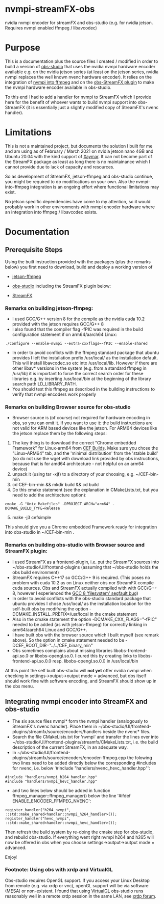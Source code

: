 # nvmpi-streamFX-obs
nvidia nvmpi encoder for streamFX and obs-studio (e.g. for nvidia jetson. Requires nvmpi enabled ffmpeg / libavcodec)

# Purpose
This is a documentation plus the source files I created / modified in order to build a version of [obs-studio](https://obsproject.com) that uses the nvidia nvmpi hardware encoder available e.g. on the nvidia jetson series (at least on the jetson series, nvidia nvmpi replaces the well known nvenc hardware encoder).
It relies on the integration of [nvmpi into ffmpeg](https://github.com/jocover/jetson-ffmpeg) and on the [obs-StreamFX plugin](https://github.com/Xaymar/obs-StreamFX) to make the nvmpi hardware encoder available in obs-studio. 

To this end I had to add a handler for nvmpi to StreamFX which I provide here for the benefit of whoever wants to build nvmpi support into obs-StreamFX (it is essentially just a slightly modified copy of StreamFX's nvenc handler). 

# Limitations
This is not a maintained project, but documents the solution I built for me and am using as of February / March 2021 on nvidia jetson nano 4GB and Ubuntu 20.04 with the kind support of [Xaymar](https://github.com/Xaymar/obs-StreamFX/issues/470). 
It can not become part of the StreamFX package as least as long there is no maintainance which I cannot provide due to lack of capacity and resources. 

So as development of StreamFX, jetson-ffmpeg and obs-studio continue, you might be required to do modifications on your own. Also the nvmpi-into-ffmpeg integration is an ongoing effort where functional limitations may exist. 

No jetson specific dependencies have come to my attention, so it would probably work in other environments with nvmpi encoder hardware where an integration into ffmpeg / libavcodec exists.

# Documentation

## Prerequisite Steps
Using the built instruction provided with the packages (plus the remarks below) you first need to download, build and deploy a working version of

- [jetson-ffmpeg](https://github.com/jocover/jetson-ffmpeg)

- [obs-studio](https://github.com/obsproject/obs-studio) including the StreamFX plugin below:

 - [StreamFX](https://github.com/Xaymar/obs-StreamFX)

		
### Remarks on building jetson-ffmpeg:

- I used GCC/G++ version 8 for the compile as the nvidia cuda 10.2 provided with the jetson requires GCC/G++ 8
- I also found that the compiler flag -fPIC was required in the build configuration statement if on arm64/aarch64 Linux:
```
./configure --enable-nvmpi --extra-cxxflags=-fPIC --enable-shared
```
- In order to avoid conflicts with the ffmpeg standard package that ubuntu provides I left the installation prefix /usr/local/ as the installation default. This will install libavcodec.so etc into /usr/local/lib. However if there are other libav* versions in the system (e.g. from a standard ffmpeg  in /usr/lib) it is important to force the correct search order for these libraries e.g. by inserting /usr/local/bin at the beginning of the library search path LD_LIBRARY_PATH.
- You should test this ffmpeg as described in the building instructions to verify that nvmpi encoders work properly

### Remarks on building Browser source for obs-studio

- Browser source is (of course) not required for hardware encoding in obs, so you can omit it. If you want to use it: the build instructions are not valid for ARM based devices like the jetson. For ARM64 devices like the jetson replace them by the following steps:
1) The key thing is to download the correct "Chrome embedded Framework" for Linux-arm64 from [CEF Builds](https://cef-builds.spotifycdn.com/index.html). Make sure you chose the "Linux-ARM64" tab, and the 'minimal distribution' from the 'stable build' (so do not use the wget with download link provided by obs instructions, because that is for amd64 architecture - not helpful on an arm64 device)
2) unpack it (using tar -xjf) to a directory of your choosing, e.g. ~/CEF-bin-min
3) cd CEF-bin-min && mkdir build && cd build
4) Do this cmake statement (see the explanation in CMakeLists.txt, but you need to add the architecture option):
```
cmake -G "Unix Makefiles" -DPROJECT_ARCH="arm64" -DCMAKE_BUILD_TYPE=Release
```
5) make -j3 cefsimple

This should give you a Chrome embedded Framework ready for integration into obs-studio in ~/CEF-bin-min .

### Remarks on building obs-studio with Browser source and StreamFX plugin:
	
- I used StreamFX as a frontend-plugin, i.e. put the StreamFX sources into ~/obs-studio/UI/frontend-plugins (assuming that ~/obs-studio holds the obs build environment)
- StreamFX requires C++17 so GCC/G++ 9 is required. (This poses no problem with cuda 10.2 as on Linux neither obs nor StreamFX compile cuda sources. Obs and StreamFX actually compiled with with GCC/G++ 8, however I experienced the [GCC 8 'filesystem' segfault bug](https://bugs.launchpad.net/ubuntu/+source/gcc-8/+bug/1824721)) 
- In order to avoid conflicts with the obs-studio standard package that ubuntu provides I chose /usr/local/ as the installation location for the self-built obs by modifying the option -DCMAKE_INSTALL_PREFIX=/usr/local in the cmake statement 
- Also in the cmake statement the option -DCMAKE_CXX_FLAGS="-fPIC" needed to be added (as with jetson-ffmpeg) for correctly linking in arm64/aarch64 Linux and GCC/G++.
- I have built obs with the browser source which I built myself (see remark above). So the option in cmake statement needed to be  -DCEF_ROOT_DIR="../../CEF_binary_min"
- Obs sometimes complains about missing libraries libobs-frontend-api.so.0 or libobs-opengl.so.0. I cured this by creating links to libobs-frontend-api.so.0.0 resp. libobs-opengl.so.0.0 in /usr/local/bin

At this point the self built obs-studio will **not yet** offer nvidia nvmpi when checking in settings->output->output mode = advanced, but obs itself should work fine with software encoding, and StreamFX should show up in the obs menu. 

## Integrating nvmpi encoder into StreamFX and obs-studio

- The six source files nvmpi* form the nvmpi handler (analogously to StreamFX's nvenc handler). Place them in ~/obs-studio/UI/frontend-plugins/streamfx/source/encoders/handlers beside the nvenc* files.
- Search the file CMakeLists.txt for 'nvmpi' and transfer the lines over into ~/obs-studio/UI/frontend-plugins/streamfx/CMakeLists.txt, i.e. the build description of the current StreamFX, in an adequate way.
- In ~/obs-studio/UI/frontend-plugins/streamfx/source/encoders/encoder-ffmpeg.cpp the folowing two lines need to be added directly below the corresponding #includes for nvenc, i.e. below  '#include "handlers/nvenc_hevc_handler.hpp"':
```
#include "handlers/nvmpi_h264_handler.hpp" 
#include "handlers/nvmpi_hevc_handler.hpp"
```
- and two lines below should be added in function ffmpeg_manager::ffmpeg_manager() below the line '#ifdef ENABLE_ENCODER_FFMPEG_NVENC':
```
register_handler("h264_nvmpi", ::std::make_shared<handler::nvmpi_h264_handler>());
register_handler("hevc_nvmpi", ::std::make_shared<handler::nvmpi_hevc_handler>());
```
Then refresh the build system by re-doing the cmake step for obs-studio, and rebuild obs-studio. 
If everything went right nvmpi h264 and h265 will now be offered in obs when you choose settings->output->output mode = advanced. 

Enjoy!
 

### Footnote: Using obs with xrdp and VirtualGL

Obs-studio requires OpenGL support. If you access your Linux Desktop from remote (e.g. via xrdp or vnc), openGL support will be via software (MESA) or non-existent. I found that using [VirtualGL](www.virtualGL.org) obs-studio runs reasonably well in a remote xrdp session in the same LAN, see [xrdp forum](https://github.com/neutrinolabs/xrdp/issues/1697#issuecomment-806578753). 

